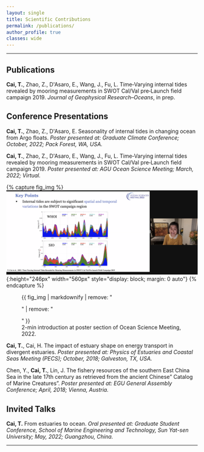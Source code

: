 ```yaml
---
layout: single
title: Scientific Contributions
permalink: /publications/
author_profile: true
classes: wide
---
```


---

<!-- ![Deploying a CTD](/assets/images/CTD.jpg){:height="400px" width="1000px" style="border: 1px solid black"}

---
-->

## Publications

**Cai, T.**, Zhao, Z., D'Asaro, E., Wang, J., Fu, L. Time‑Varying internal tides revealed by mooring measurements in SWOT Cal/Val pre‑Launch field campaign 2019. *Journal of Geophysical Research&ndash;Oceans*, in prep.



## Conference Presentations

**Cai, T.**, Zhao, Z., D'Asaro, E. Seasonality of internal tides in changing ocean from Argo floats. *Poster presented at: Graduate Climate Conference; October, 2022; Pack Forest, WA, USA.* 

**Cai, T.**, Zhao, Z., D'Asaro, E., Wang, J., Fu, L. Time‑Varying internal tides revealed by mooring measurements in SWOT Cal/Val pre‑Launch field campaign 2019. *Poster presented at: AGU Ocean Science Meeting; March, 2022; Virtual.*

{% capture fig_img %}
  ![Ocean Science Meeting 2022](/assets/images/OSM_22_Screenshot.png#center){:height="246px" width="560px" style="display: block; margin: 0 auto"} 
{% endcapture %}

<figure>
  {{ fig_img | markdownify | remove: "<p>" | remove: "</p>" }}
  <figcaption> 2-min introduction at poster section of Ocean Science Meeting, 2022. </figcaption>
</figure>

**Cai, T.**, Cai, H. The impact of estuary shape on energy transport in divergent estuaries. *Poster presented at: Physics of Estuaries and Coastal Seas Meeting (PECS); October, 2018; Galveston, TX, USA.*

Chen, Y., **Cai, T.**, Lin, J. The fishery resources of the southern East China Sea in the late 17th century as retrieved from the ancient Chinese” Catalog of Marine Creatures”. *Poster presented at: EGU General Assembly Conference; April, 2018; Vienna, Austria.*



## Invited Talks
**Cai, T.** From estuaries to ocean. *Oral presented at: Graduate Student Conference, School of Marine Engineering and Technology, Sun Yat-sen University; May, 2022; Guangzhou, China.*

---
